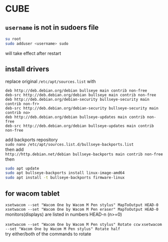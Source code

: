 # CUBE
## `username` is not in sudoers file
  ```bash
  su root
  sudo adduser <username> sudo
  ```
  will take effect after restart
## install drivers
replace original `/etc/apt/sources.list` with
```
deb http://deb.debian.org/debian bullseye main contrib non-free
deb-src http://deb.debian.org/debian bullseye main contrib non-free
deb http://deb.debian.org/debian-security bullseye-security main contrib non-fr>
deb-src http://deb.debian.org/debian-security bullseye-security main contrib no>
deb http://deb.debian.org/debian bullseye-updates main contrib non-free
deb-src http://deb.debian.org/debian bullseye-updates main contrib non-free
```
add backports repository \
`sudo nano /etc/apt/sources.list.d/bullseye-backports.list`\
then add\
`http://http.debian.net/debian bullseye-backports main contrib non-free`\
then
```bash
sudo apt update
sudo apt bullseye-backports install linux-image-amd64
sudo apt install -t bullseye-backports firmware-linux
```

## for wacom tablet
`xsetwacom --set "Wacom One by Wacom M Pen stylus" MapToOutput HEAD-0`
`xsetwacom --set "Wacom One by Wacom M Pen eraser" MapToOutput HEAD-0`\
monitors(displays) are listed in numbers HEAD-n (n>=0)

`xsetwacom --set "Wacom One by Wacom M Pen stylus" Rotate ccw`
`xsetwacom --set "Wacom One by Wacom M Pen stylus" Rotate half`\
try either/both of the commands to rotate
